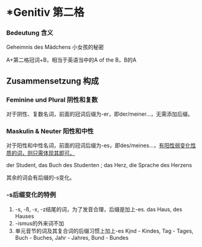 <!-- source: https://www.notion.so/Genitiv-1fbf21c3ea5380e0a572ca96cc9795f8 -->

# *Genitiv 第二格

### Bedeutung 含义

Geheimnis des Mädchens 小女孩的秘密

A+第二格冠词+B，相当于英语当中的A of the B，B的A

## Zusammensetzung 构成

### Feminine und Plural 阴性和复数

对于阴性、复数名词，前面的冠词后缀为-er，即der/meiner…，无需添加后缀。

### Maskulin & Neuter 阳性和中性

对于阳性和中性名词，前面的冠词后缀为-es，即des/meines…，<u>有阳性弱变化性质的词，则只需体现其即可。</u>

der Student, das Buch des Studenten ; das Herz, die Sprache des Herzens

其余的词会有后缀的-s变化。

### -s后缀变化的特例

1. -s, -ß, -x, -z结尾的词，为了发音合理，后缀是加上-es. das Haus, des Hauses
1. -ismus的外来词不加
1. 单元音节的词及其复合词的后缀习惯上加上-es
K<u>i</u>nd - Kindes, Tag - Tages, Buch - Buches, Jahr - Jahres, Bund - Bundes

